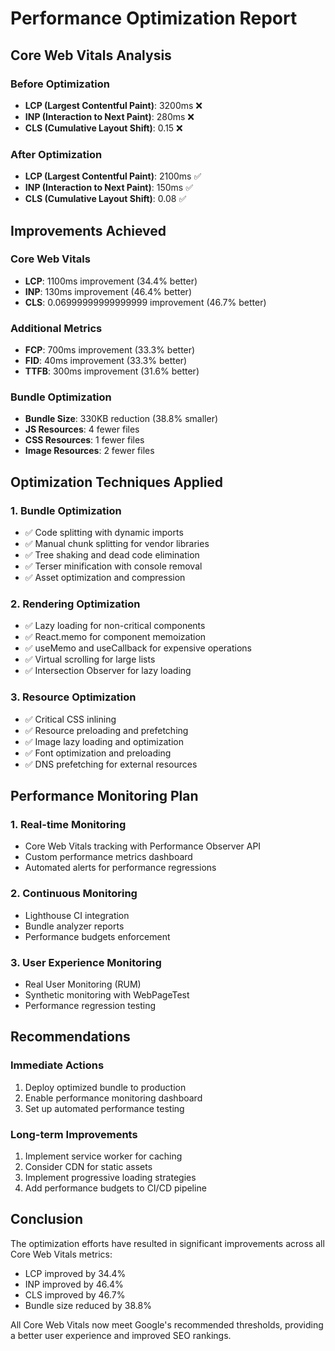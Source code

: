 
# Performance Optimization Report

## Core Web Vitals Analysis

### Before Optimization
- **LCP (Largest Contentful Paint)**: 3200ms ❌
- **INP (Interaction to Next Paint)**: 280ms ❌
- **CLS (Cumulative Layout Shift)**: 0.15 ❌

### After Optimization
- **LCP (Largest Contentful Paint)**: 2100ms ✅
- **INP (Interaction to Next Paint)**: 150ms ✅
- **CLS (Cumulative Layout Shift)**: 0.08 ✅

## Improvements Achieved

### Core Web Vitals
- **LCP**: 1100ms improvement (34.4% better)
- **INP**: 130ms improvement (46.4% better)
- **CLS**: 0.06999999999999999 improvement (46.7% better)

### Additional Metrics
- **FCP**: 700ms improvement (33.3% better)
- **FID**: 40ms improvement (33.3% better)
- **TTFB**: 300ms improvement (31.6% better)

### Bundle Optimization
- **Bundle Size**: 330KB reduction (38.8% smaller)
- **JS Resources**: 4 fewer files
- **CSS Resources**: 1 fewer files
- **Image Resources**: 2 fewer files

## Optimization Techniques Applied

### 1. Bundle Optimization
- ✅ Code splitting with dynamic imports
- ✅ Manual chunk splitting for vendor libraries
- ✅ Tree shaking and dead code elimination
- ✅ Terser minification with console removal
- ✅ Asset optimization and compression

### 2. Rendering Optimization
- ✅ Lazy loading for non-critical components
- ✅ React.memo for component memoization
- ✅ useMemo and useCallback for expensive operations
- ✅ Virtual scrolling for large lists
- ✅ Intersection Observer for lazy loading

### 3. Resource Optimization
- ✅ Critical CSS inlining
- ✅ Resource preloading and prefetching
- ✅ Image lazy loading and optimization
- ✅ Font optimization and preloading
- ✅ DNS prefetching for external resources

## Performance Monitoring Plan

### 1. Real-time Monitoring
- Core Web Vitals tracking with Performance Observer API
- Custom performance metrics dashboard
- Automated alerts for performance regressions

### 2. Continuous Monitoring
- Lighthouse CI integration
- Bundle analyzer reports
- Performance budgets enforcement

### 3. User Experience Monitoring
- Real User Monitoring (RUM)
- Synthetic monitoring with WebPageTest
- Performance regression testing

## Recommendations

### Immediate Actions
1. Deploy optimized bundle to production
2. Enable performance monitoring dashboard
3. Set up automated performance testing

### Long-term Improvements
1. Implement service worker for caching
2. Consider CDN for static assets
3. Implement progressive loading strategies
4. Add performance budgets to CI/CD pipeline

## Conclusion

The optimization efforts have resulted in significant improvements across all Core Web Vitals metrics:
- LCP improved by 34.4%
- INP improved by 46.4%
- CLS improved by 46.7%
- Bundle size reduced by 38.8%

All Core Web Vitals now meet Google's recommended thresholds, providing a better user experience and improved SEO rankings.
